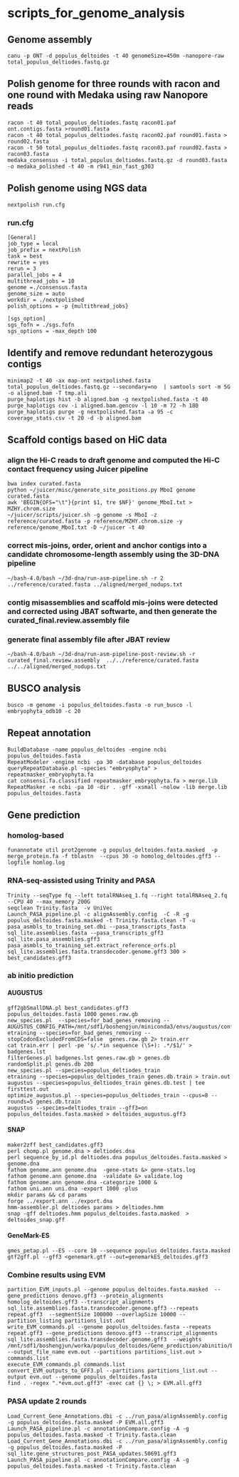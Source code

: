 # scripts_for_genome_analysis
## Genome assembly
```
canu -p ONT -d populus_deltoides -t 40 genomeSize=450m -nanopore-raw total_populus_deltiodes.fastq.gz
```
## Polish genome for three rounds with racon and one round with Medaka using raw Nanopore reads
```
racon -t 40 total_populus_deltiodes.fastq racon01.paf ont.contigs.fasta >round01.fasta
racon -t 40 total_populus_deltiodes.fastq racon02.paf round01.fasta > round02.fasta
racon -t 50 total_populus_deltiodes.fastq racon03.paf round02.fasta > racon03.fasta
medaka_consensus -i total_populus_deltiodes.fastq.gz -d round03.fasta -o medaka_polished -t 40 -m r941_min_fast_g303
```
## Polish genome using NGS data 
`nextpolish run.cfg`
### run.cfg
```
[General]
job_type = local
job_prefix = nextPolish
task = best
rewrite = yes
rerun = 3
parallel_jobs = 4
multithread_jobs = 10
genome =./consensus.fasta
genome_size = auto
workdir = ./nextpolished
polish_options = -p {multithread_jobs}

[sgs_option]
sgs_fofn = ./sgs.fofn
sgs_options = -max_depth 100
```
##  Identify and remove redundant heterozygous contigs
```
minimap2 -t 40 -ax map-ont nextpolished.fasta total_populus_deltiodes.fastq.gz --secondary=no  | samtools sort -m 5G -o aligned.bam -T tmp.ali
purge_haplotigs hist -b aligned.bam -g nextpolished.fasta -t 40
purge_haplotigs cov -i aligned.bam.gencov -l 10 -m 72 -h 180 
purge_haplotigs purge -g nextpolished.fasta -a 95 -c coverage_stats.csv -t 20 -d -b aligned.bam
```
## Scaffold contigs based on HiC data
### align the Hi-C reads to draft genome and computed the Hi-C contact frequency using Juicer pipeline
```
bwa index curated.fasta
python ~/juicer/misc/generate_site_positions.py MboI genome curated.fasta
awk 'BEGIN{OFS="\t"}{print $1, tre $NF}' genome_MboI.txt > MZHY.chrom.size
~/juicer/scripts/juicer.sh -g genome -s MboI -z reference/curated.fasta -p reference/MZHY.chrom.size -y reference/genome_MboI.txt -D ~/juicer -t 40 
```
### correct mis-joins, order, orient and anchor contigs into a candidate chromosome-length assembly using the 3D-DNA pipeline
```
~/bash-4.0/bash ~/3d-dna/run-asm-pipeline.sh -r 2 ../reference/curated.fasta ../aligned/merged_nodups.txt
```
### contig misassemblies and scaffold mis-joins were detected and corrected using JBAT softwarte, and then generate the curated_final.review.assembly file
### generate final assembly file after JBAT review
```
~/bash-4.0/bash ~/3d-dna/run-asm-pipeline-post-review.sh -r curated_final.review.assembly  ../../reference/curated.fasta ../../aligned/merged_nodups.txt
```
## BUSCO analysis
```
busco -m genome -i populus_deltoides.fasta -o run_busco -l embryophyta_odb10 -c 20
```
## Repeat annotation
```
BuildDatabase -name populus_deltoides -engine ncbi populus_deltoides.fasta
RepeatModeler -engine ncbi -pa 30 -database populus_deltoides
queryRepeatDatabase.pl -species "embryophyta" > repeatmasker_embryophyta.fa
cat consensi.fa.classified repeatmasker_embryophyta.fa > merge.lib
RepeatMasker -e ncbi -pa 10 -dir . -gff -xsmall -nolow -lib merge.lib  populus_deltoides.fasta
```
## Gene prediction
### homolog-based
```
funannotate util prot2genome -g populus_deltoides.fasta.masked  -p merge_protein.fa -f tblastn  --cpus 30 -o homolog_deltoides.gff3 --logfile homlog.log
```
### RNA-seq-assisted using Trinity and PASA
```
Trinity --seqType fq --left totalRNAseq_1.fq --right totalRNAseq_2.fq --CPU 40 --max_memory 200G 
seqclean Trinity.fasta  -v UniVec
Launch_PASA_pipeline.pl -c alignAssembly.config  -C -R -g populus_deltoides.fasta.masked -t Trinity.fasta.clean -T -u 
pasa_asmbls_to_training_set.dbi --pasa_transcripts_fasta sql_lite.assemblies.fasta --pasa_transcripts_gff3 sql_lite.pasa_assemblies.gff3
pasa_asmbls_to_training_set.extract_reference_orfs.pl sql_lite.assemblies.fasta.transdecoder.genome.gff3 300 > best_candidates.gff3
```
### ab initio prediction
#### AUGUSTUS
```
gff2gbSmallDNA.pl best_candidates.gff3 
populus_deltoides.fasta 1000 genes.raw.gb
new_species.pl  --species=for_bad_genes_removing --AUGUSTUS_CONFIG_PATH=/mnt/sdf1/boshengjun/miniconda3/envs/augustus/config
etraining --species=for_bad_genes_removing --stopCodonExcludedFromCDS=false  genes.raw.gb 2> train.err
cat train.err | perl -pe 's/.*in sequence (\S+): .*/$1/' > badgenes.lst
filterGenes.pl badgenes.lst genes.raw.gb > genes.db
randomSplit.pl genes.db 200
new_species.pl --species=populus_deltiodes_train
etraining --species=populus_deltiodes_train genes.db.train > train.out
augustus --species=populus_deltiodes_train genes.db.test | tee firsttest.out
optimize_augustus.pl --species=populus_deltiodes_train --cpus=8 --rounds=5 genes.db.train
augustus --species=deltiodes_train --gff3=on
populus_deltoides.fasta.masked > deltoides_augustus.gff3
```
#### SNAP
```
maker2zff best_candidates.gff3
perl chomp.pl genome.dna > deltiodes.dna
perl sequence_by_id.pl deltiodes.dna populus_deltoides.fasta.masked > genome.dna
fathom genome.ann genome.dna  -gene-stats &> gene-stats.log
fathom genome.ann genome.dna  -validate &> validate.log
fathom genome.ann genome.dna -categorize 1000 &
fathom uni.ann uni.dna -export 1000 -plus
mkdir params && cd params
forge ../export.ann ../export.dna
hmm-assembler.pl deltiodes params > deltiodes.hmm
snap -gff deltiodes.hmm populus_deltoides.fasta.masked  > deltoides_snap.gff
```
#### GeneMark-ES
```
gmes_petap.pl --ES --core 10 --sequence populus_deltoides.fasta.masked
gtf2gff.pl --gff3 <genemark.gtf --out=genemarkES_deltoides.gff3
```
### Combine results using EVM
```
partition_EVM_inputs.pl --genome populus_deltoides.fasta.masked  --gene_predictions denovo.gff3 --protein_alignments homolog_deltoides.gff3 --transcript_alignments sql_lite.assemblies.fasta.transdecoder.genome.gff3 --repeats repeat.gff3  --segmentSize 100000 --overlapSize 10000 --partition_listing partitions_list.out
write_EVM_commands.pl --genome populus_deltoides.fasta --repeats repeat.gff3 --gene_predictions denovo.gff3 --transcript_alignments sql_lite.assemblies.fasta.transdecoder.genome.gff3  --weights /mnt/sdf1/boshengjun/worka/populus_deltoides/Gene_prediction/abinitio/EVM/weights.txt --output_file_name evm.out --partitions partitions_list.out > commands.list
execute_EVM_commands.pl commands.list
convert_EVM_outputs_to_GFF3.pl --partitions partitions_list.out --output evm.out --genome populus_deltoides.fasta
find . -regex ".*evm.out.gff3" -exec cat {} \; > EVM.all.gff3
```
### PASA update 2 rounds
```
Load_Current_Gene_Annotations.dbi -c ../run_pasa/alignAssembly.config -g populus_deltoides.fasta.masked -P EVM.all.gff3 
Launch_PASA_pipeline.pl -c annotationCompare.config -A -g populus_deltoides.fasta.masked -t Trinity.fasta.clean
Load_Current_Gene_Annotations.dbi -c ../run_pasa/alignAssembly.config -g populus_deltoides.fasta.masked -P sql_lite.gene_structures_post_PASA_updates.50691.gff3 
Launch_PASA_pipeline.pl -c annotationCompare.config -A -g populus_deltoides.fasta.masked -t Trinity.fasta.clean
```



